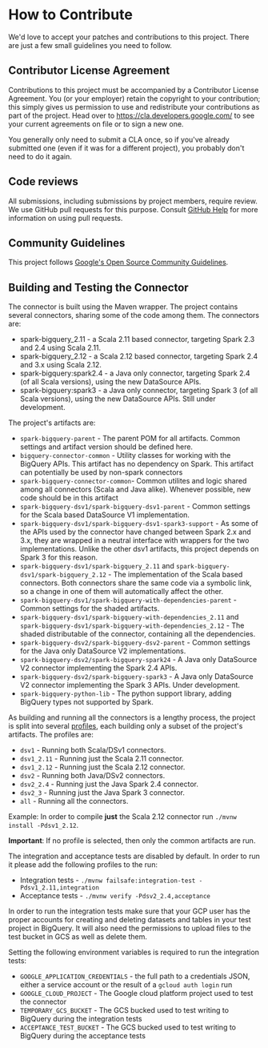 # How to Contribute

We'd love to accept your patches and contributions to this project. There are
just a few small guidelines you need to follow.

## Contributor License Agreement

Contributions to this project must be accompanied by a Contributor License
Agreement. You (or your employer) retain the copyright to your contribution;
this simply gives us permission to use and redistribute your contributions as
part of the project. Head over to <https://cla.developers.google.com/> to see
your current agreements on file or to sign a new one.

You generally only need to submit a CLA once, so if you've already submitted one
(even if it was for a different project), you probably don't need to do it
again.

## Code reviews

All submissions, including submissions by project members, require review. We
use GitHub pull requests for this purpose. Consult
[GitHub Help](https://help.github.com/articles/about-pull-requests/) for more
information on using pull requests.

## Community Guidelines

This project follows [Google's Open Source Community
Guidelines](https://opensource.google.com/conduct/).

## Building and Testing the Connector

The connector is built using the Maven wrapper. The project contains several
connectors, sharing some of the code among them. The connectors are:
* spark-bigquery_2.11 - a Scala 2.11 based connector, targeting Spark 2.3 and
  2.4 using Scala 2.11.
* spark-bigquery_2.12 - a Scala 2.12 based connector, targeting Spark 2.4 and 
  3.x using Scala 2.12.
* spark-bigquery:spark2.4 - a Java only connector, targeting Spark 2.4 (of all
  Scala versions), using the new DataSource APIs.
* spark-bigquery:spark3 - a Java only connector, targeting Spark 3 (of all
  Scala versions), using the new DataSource APIs. Still under development.

The project's artifacts are:
  
* `spark-bigquery-parent` - The parent POM for all artifacts. Common settings
  and artifact version should be defined here.
* `bigquery-connector-common` - Utility classes for working with the BigQuery
  APIs. This artifact has no dependency on Spark. This artifact can potentially
  be used by non-spark connectors
* `spark-bigquery-connector-common`- Common utilites and logic  shared among
  all connectors (Scala and Java alike). Whenever possible, new code should be
  in this artifact
* `spark-bigquery-dsv1/spark-bigquery-dsv1-parent` - Common settings for the
  Scala based DataSource V1 implementation.
* `spark-bigquery-dsv1/spark-bigquery-dsv1-spark3-support` - As some of the APIs
  used by the connector have changed between Spark 2.x and 3.x, they are wrapped
  in a neutral interface with wrappers for the two implementations. Unlike the
  other dsv1 artifacts, this project depends on Spark 3 for this reason.
* `spark-bigquery-dsv1/spark-bigquery_2.11` and
  `spark-bigquery-dsv1/spark-bigquery_2.12` - The implementation of the Scala
  based connectors. Both connectors share the same code via a symbolic link, so
  a change in one of them will automatically affect the other.
* `spark-bigquery-dsv1/spark-bigquery-with-dependencies-parent` - Common
  settings for the shaded artifacts.
* `spark-bigquery-dsv1/spark-bigquery-with-dependencies_2.11` and
  `spark-bigquery-dsv1/spark-bigquery-with-dependencies_2.12` - The shaded
  distributable of the connector, containing all the dependencies.
* `spark-bigquery-dsv2/spark-bigquery-dsv2-parent` - Common settings for the
  Java only DataSource V2 implementations.
* `spark-bigquery-dsv2/spark-bigquery-spark24` - A Java only DataSource V2
  connector implementing the Spark 2.4 APIs.
* `spark-bigquery-dsv2/spark-bigquery-spark3` - A Java only DataSource V2
  connector implementing the Spark 3 APIs. Under development.
* `spark-bigquery-python-lib` - The python support library, adding BigQuery
  types not supported by Spark.

As building and running all the connectors is a lengthy process, the project is
split into several [profiles](https://maven.apache.org/guides/introduction/introduction-to-profiles.html),
each building only a subset of the project's artifacts. The profiles are:

* `dsv1` - Running both Scala/DSv1 connectors.
* `dsv1_2.11` - Running just the Scala 2.11 connector.
* `dsv1_2.12` - Running just the Scala 2.12 connector.
* `dsv2` - Running both Java/DSv2 connectors.
* `dsv2_2.4` - Running just the Java Spark 2.4 connector.
* `dsv2_3` - Running just the Java Spark 3 connector.
* `all` - Running all the connectors.

Example: In order to compile **just** the Scala 2.12 connector run 
`./mvnw install -Pdsv1_2.12`.

**Important**: If no profile is selected, then only the common artifacts are run.

The integration and acceptance tests are disabled by default. In order to run it please add the
following profiles to the run:
* Integration tests - `./mvnw failsafe:integration-test -Pdsv1_2.11,integration` 
* Acceptance tests - `./mvnw verify -Pdsv2_2.4,acceptance`
  
In order to run the integration tests make sure that your GCP user has the proper accounts for creating and deleting
datasets and tables in your test project in BigQuery. It will also need the permissions to upload files to the test
bucket in GCS as well as delete them.

Setting the following environment variables is required to run the integration tests:
* `GOOGLE_APPLICATION_CREDENTIALS` - the full path to a credentials JSON, either a service account or the result of a
  `gcloud auth login` run
* `GOOGLE_CLOUD_PROJECT` - The Google cloud platform project used to test the connector
* `TEMPORARY_GCS_BUCKET` - The GCS bucked used to test writing to BigQuery during the integration tests
* `ACCEPTANCE_TEST_BUCKET` - The GCS bucked used to test writing to BigQuery during the acceptance tests 

